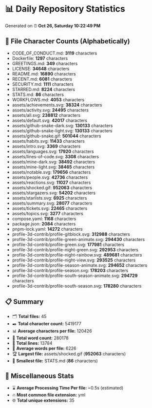 # 📊 Daily Repository Statistics
Generated on ⏰ **Oct 26, Saturday 10:22:49 PM**

## 📂 File Character Counts (Alphabetically)
- CODE_OF_CONDUCT.md: **3119** characters
- Dockerfile: **1297** characters
- GREETINGS.md: **349** characters
- LICENSE: **34648** characters
- README.md: **16890** characters
- RECENT.md: **6081** characters
- SECURITY.md: **1111** characters
- STARRED.md: **8224** characters
- STATS.md: **86** characters
- WORKFLOWS.md: **4053** characters
- assets/achievements.svg: **38324** characters
- assets/activity.svg: **24495** characters
- assets/all.svg: **238812** characters
- assets/default.svg: **42017** characters
- assets/github-snake-dark.svg: **130133** characters
- assets/github-snake-light.svg: **130133** characters
- assets/github-snake.gif: **501044** characters
- assets/habits.svg: **11433** characters
- assets/intro.svg: **3369** characters
- assets/languages.svg: **17920** characters
- assets/lines-of-code.svg: **3308** characters
- assets/mine-dark.svg: **38492** characters
- assets/mine-light.svg: **38465** characters
- assets/notable.svg: **179656** characters
- assets/people.svg: **42736** characters
- assets/reactions.svg: **11027** characters
- assets/shocked.gif: **952063** characters
- assets/stargazers.svg: **54202** characters
- assets/starlists.svg: **6925** characters
- assets/summary.svg: **28077** characters
- assets/tickets.svg: **22465** characters
- assets/topics.svg: **3277** characters
- compose.yaml: **1168** characters
- package.json: **2084** characters
- pnpm-lock.yaml: **14272** characters
- profile-3d-contrib/profile-gitblock.svg: **312988** characters
- profile-3d-contrib/profile-green-animate.svg: **294430** characters
- profile-3d-contrib/profile-green.svg: **177981** characters
- profile-3d-contrib/profile-night-green.svg: **292953** characters
- profile-3d-contrib/profile-night-rainbow.svg: **489681** characters
- profile-3d-contrib/profile-night-view.svg: **293525** characters
- profile-3d-contrib/profile-season-animate.svg: **294652** characters
- profile-3d-contrib/profile-season.svg: **178203** characters
- profile-3d-contrib/profile-south-season-animate.svg: **294729** characters
- profile-3d-contrib/profile-south-season.svg: **178280** characters

## 📋 Summary
- 🗂️ **Total files:** 45
- ✒️ **Total character count:** 5419177
- 📊 **Average characters per file:** 120426
- 📝 **Total word count:** 280178
- 🧾 **Total lines:** 13784
- 📐 **Average words per file:** 6226
- 🏆 **Largest file:** assets/shocked.gif (**952063** characters)
- 🥉 **Smallest file:** STATS.md (**86** characters)

## 🌟 Miscellaneous Stats
- ⌛ **Average Processing Time Per file:** ~0.5s (estimated)
- 🔥 **Most common file extension:** yml
- 🌐 **Total unique extensions:** 35
